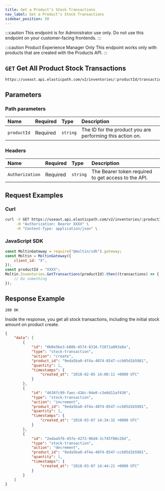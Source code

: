 ```yaml
---
title: Get a Productʼs Stock Transactions
nav_label: Get a Productʼs Stock Transactions
sidebar_position: 50
---
```


:::caution
This endpoint is for Administrator use only. Do not use this endpoint on your customer-facing frontends.
:::

:::caution Product Experience Manager Only
This endpoint works only with products that are created with the Products API.
:::

## `GET` Get All Product Stock Transactions

```http
https://useast.api.elasticpath.com/v2/inventories/:productId/transactions
```

## Parameters

### Path parameters

| Name        | Required | Type     | Description                              |
|:------------|:---------|:---------|:-----------------------------------------|
| `productId` | Required | `string` | The ID for the product you are performing this action on. |

### Headers

| Name            | Required | Type     | Description                          |
|:----------------|:---------|:---------|:-------------------------------------|
| `Authorization` | Required | `string` | The Bearer token required to get access to the API. |

## Request Examples

### Curl

```bash
curl -X GET https://useast.api.elasticpath.com/v2/inventories/:productId/transactions \
     -H "Authorization: Bearer XXXX" \
     -H "Content-Type: application/json" \
```

### JavaScript SDK

```javascript
const MoltinGateway = require("@moltin/sdk").gateway;
const Moltin = MoltinGateway({
    client_id: "X",
});
const productId = "XXXX";
Moltin.Inventories.GetTransactions(productId).then((transactions) => {
    // Do something
});
```

## Response Example

`200 OK`

Inside the response, you get all stock transactions, including the initial stock amount on product create.

```json
{
    "data": [
        {
            "id": "0b0e5be3-b88b-4574-8316-f2871a803a8a",
            "type": "stock-transaction",
            "action": "create",
            "product_id": "9eda5ba0-4f4a-4074-8547-ccb05d1b5981",
            "quantity": 1,
            "timestamps": {
                "created_at": "2018-02-05 14:00:11 +0000 UTC"
            }
        },
        {
            "id": "4638fc99-faec-416c-94e0-c3e0d11af436",
            "type": "stock-transaction",
            "action": "increment",
            "product_id": "9eda5ba0-4f4a-4074-8547-ccb05d1b5981",
            "quantity": 1,
            "timestamps": {
                "created_at": "2018-03-07 14:34:32 +0000 UTC"
            }
        },
        {
            "id": "2edaa5f6-45fe-4272-96d4-3c745f80c26d",
            "type": "stock-transaction",
            "action": "decrement",
            "product_id": "9eda5ba0-4f4a-4074-8547-ccb05d1b5981",
            "quantity": 1,
            "timestamps": {
                "created_at": "2018-03-07 14:44:21 +0000 UTC"
            }
        }
    ]
}
```
